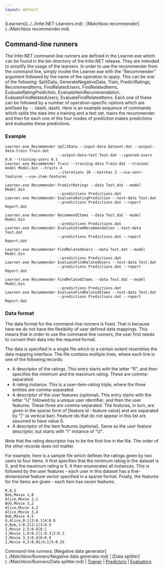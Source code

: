 ```yaml
---
layout: default
---
```

[Learners](../../Infer.NET Learners.md) : [Matchbox recommender](../Matchbox recommender.md)

## Command-line runners

The Infer.NET command-line runners are defined in the Learner.exe which can be found in the bin directory of the Infer.NET release. They are intended to simplify the usage of the learners. In order to use the recommender from the command line, simply invoke the Learner.exe with the "Recommender" argument followed by the name of the operation to apply. This can be one of the following: SplitData, GenerateNegativeData, Train, PredictRatings, RecommendItems, FindRelatedUsers, FindRelatedItems, EvaluateRatingPrediction, EvaluateItemRecommendation, EvaluateFindRelatedUsers, EvaluateFindRelatedItems. Each one of these can be followed by a number of operation-specific options which are prefixed by `--` (dash, dash). Here is an example sequence of commands which splits the data into a training and a test set, trains the recommender and then for each one of the four modes of prediction makes predictions and evaluates these predictions.

### Example

```
Learner.exe Recommender SplitData --input-data Dataset.dat --output-data-train Train.dat   
                        --output-data-test Test.dat --ignored-users 0.8 --training-users 0.1  
Learner.exe Recommender Train --training-data Train.dat --trained-model Model.bin --traits 4   
                        --iterations 20 --batches 2 --use-user-features --use-item-features  

Learner.exe Recommender PredictRatings --data Test.dat --model Model.bin  
                        --predictions Predictions.dat  
Learner.exe Recommender EvaluateRatingPrediction --test-data Test.dat   
                        --predictions Predictions.dat --report Report.dat  

Learner.exe Recommender RecommendItems --data Test.dat --model Model.bin  
                        --predictions Predictions.dat  
Learner.exe Recommender EvaluateItemRecommendation --test-data Test.dat   
                        --predictions Predictions.dat --report Report.dat  

Learner.exe Recommender FindRelatedUsers --data Test.dat --model Model.bin   
                        --predictions Predictions.dat  
Learner.exe Recommender EvaluateFindRelatedUsers --test-data Test.dat  
                        --predictions Predictions.dat --report Report.dat  

Learner.exe Recommender FindRelatedItems --data Test.dat --model Model.bin  
                        --predictions Predictions.dat  
Learner.exe Recommender EvaluateFindRelatedItems --test-data Test.dat   
                        --predictions Predictions.dat --report Report.dat
```

### Data format

The data format for the command-line runners is fixed. That is because here we do not have the flexibility of user defined data mappings. This means that in order to use the command-line runners, the user first needs to convert their data into the required format.

The data is specified in a single file which to a certain extent resembles the data mapping interface. The file contains multiple lines, where each line is one of the following records:

*   A descriptor of the ratings. This entry starts with the letter "R", and then specifies the minimum and the maximum rating. These are comma-separated.
*   A rating instance. This is a user-item-rating triple, where the three entities are comma-separated.
*   A descriptor of the user features (optional). This entry starts with the letter "U" followed by a unique user identifier, and then the user features. These three are comma-separated. The features, in turn, are given in the sparse form of \[feature id : feature value\] and are separated by "\|" (a vertical bar). Feature ids that do not appear in this list are assumed to have value 0.
*   A descriptor of the item features (optional). Same as the user feature descriptor, but starts with "I" instance of "U".

Note that the rating descriptor has to be the first line in the file. The order of the other records does not matter.

For example, here is a sample file which defines the ratings given by two users to four items. It first specifies that the minimum rating in the dataset is 0, and the maximum rating is 5. It then enumerates all instances. This is followed by the user features - each user in this dataset has a five-dimensional feature vector specified in a sparse format. Finally, the features for the items are given - each item has seven features.

```
R,0,5  
Bob,Movie 1,0  
Alice,Movie 2,1  
Bob,Movie 3,2  
Alice,Movie 4,3  
Alice,Movie 3,4  
Bob,Movie 4,5  
U,Alice,0:1|3:0.1|4:0.6  
U,Bob,1:0.2|2:1|3:0.5  
I,Movie 2,5:0.8|6:1  
I,Movie 1,0:0.2|1:0.3|2:0.3  
I,Movie 3,3:0.4|6:0.9  
I,Movie 4,3:0.01|4:1|5:0.33
```

Command-line runners: [Negative data generator](../Matchbox/Runners/Negative data generator.md) \| [Data splitter](../Matchbox/Runners/Data splitter.md) \| [Trainer](../Matchbox/Runners/Trainer.md) \| [Predictors](../Matchbox/Runners/Predictors.md) \| [Evaluators](../Matchbox/Runners/Evaluators.md)
